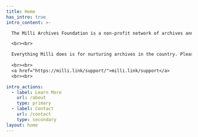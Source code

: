 ```yaml
---
title: Home
has_intro: true
intro_content: >-

  The Milli Archives Foundation is a non-profit network of archives and archivists dedicated to building, nurturing and sustaining archives across India. We work with individuals, families, organizations and communities toward sustaining our collective memory and records in the form of accessible archives. Memory matters, and Milli is here to help.

  <br><br>

  Everything Milli does is for nurturing archives in the country. Please do consider supporting this movement, and help build, nurture and sustain our collective memory through accessible archives.
 
  <br><br>
  <a href="https://milli.link/support/">milli.link/support</a>
  <br><br>

intro_actions:
  - label: Learn More
    url: /about
    type: primary
  - label: Contact
    url: /contact
    type: secondary
layout: home
---
```

